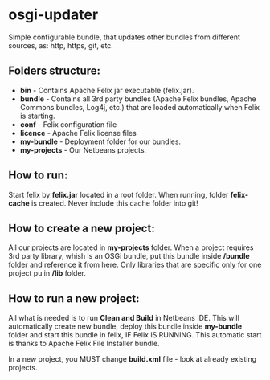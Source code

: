 osgi-updater
============

Simple configurable bundle, that updates other bundles from different sources, as: http, https, git, etc.

Folders structure:
-----------------------------
* **bin** - Contains Apache Felix jar executable (felix.jar).
* **bundle** - Contains all 3rd party bundles (Apache Felix bundles, Apache Commons bundles, Log4j, etc.) that are loaded automatically when Felix is starting.
* **conf** - Felix configuration file
* **licence** - Apache Felix license files
* **my-bundle** - Deployment folder for our bundles. 
* **my-projects** - Our Netbeans projects.

How to run:
-----------------------------
Start felix by **felix.jar** located in a root folder. When running, folder **felix-cache** is created. Never include this cache folder into git!

How to create a new project:
-----------------------------
All our projects are located in **my-projects** folder. When a project requires 3rd party library, whish is an OSGi
bundle, put this bundle inside **<root>/bundle** folder and reference it from here. Only libraries that are specific
only for one project pu in **<project-name>/lib** folder. 

How to run a new project:
-----------------------------
All what is needed is to run **Clean and Build** in Netbeans IDE. This will automatically create new bundle,
deploy this bundle inside **my-bundle** folder and start this bundle in felix, IF Felix IS RUNNING. This automatic
start is thanks to Apache Felix File Installer bundle.

In a new project, you MUST change **build.xml** file - look at already existing projects.
